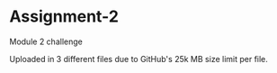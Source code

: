 # Assignment-2
Module 2 challenge 


Uploaded in 3 different files due to GitHub's 25k MB size limit per file. 
